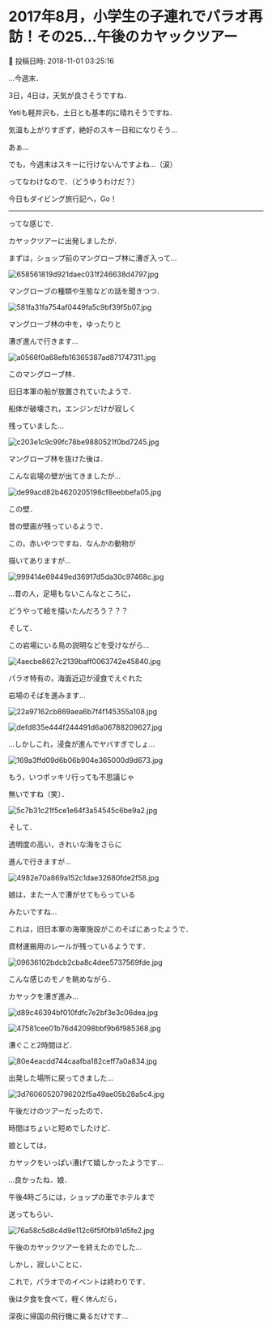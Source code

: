 # 2017年8月，小学生の子連れでパラオ再訪！その25…午後のカヤックツアー

📅 投稿日時: 2018-11-01 03:25:16

…今週末．


3日，4日は，天気が良さそうですね．


Yetiも軽井沢も，土日とも基本的に晴れそうですね．


気温も上がりすぎず，絶好のスキー日和になりそう…





あぁ…


でも，今週末はスキーに行けないんですよね…（涙）


ってなわけなので．（どうゆうわけだ？）


今日もダイビング旅行記へ，Go！


----





ってな感じで．


カヤックツアーに出発しましたが．





まずは，ショップ前のマングローブ林に漕ぎ入って…




![658561819d921daec031f246638d4797.jpg](images/658561819d921daec031f246638d4797.jpg)




マングローブの種類や生態などの話を聞きつつ．




![581fa31fa754af0449fa5c9bf39f5b07.jpg](images/581fa31fa754af0449fa5c9bf39f5b07.jpg)




マングローブ林の中を，ゆったりと


漕ぎ進んで行きます…




![a0566f0a68efb16365387ad871747311.jpg](images/a0566f0a68efb16365387ad871747311.jpg)




このマングローブ林．


旧日本軍の船が放置されていたようで．


船体が破壊され，エンジンだけが寂しく


残っていました…




![c203e1c9c99fc78be9880521f0bd7245.jpg](images/c203e1c9c99fc78be9880521f0bd7245.jpg)







マングローブ林を抜けた後は．


こんな岩場の壁が出てきましたが…




![de99acd82b4620205198cf8eebbefa05.jpg](images/de99acd82b4620205198cf8eebbefa05.jpg)




この壁．


昔の壁画が残っているようで．


この，赤いやつですね．なんかの動物が


描いてありますが…




![999414e69449ed36917d5da30c97468c.jpg](images/999414e69449ed36917d5da30c97468c.jpg)




…昔の人，足場もないこんなところに，


どうやって絵を描いたんだろう？？？





そして．


この岩場にいる鳥の説明などを受けながら…




![4aecbe8627c2139baff0063742e45840.jpg](images/4aecbe8627c2139baff0063742e45840.jpg)




パラオ特有の，海面近辺が浸食でえぐれた


岩場のそばを進みます…




![22a97162cb869aea6b7f4f145355a108.jpg](images/22a97162cb869aea6b7f4f145355a108.jpg)









![defd835e444f244491d6a06788209627.jpg](images/defd835e444f244491d6a06788209627.jpg)




…しかしこれ，浸食が進んでヤバすぎでしょ…




![169a3ffd09d6b06b904e365000d9d673.jpg](images/169a3ffd09d6b06b904e365000d9d673.jpg)




もう，いつポッキリ行っても不思議じゃ


無いですね（笑）．




![5c7b31c21f5ce1e64f3a54545c6be9a2.jpg](images/5c7b31c21f5ce1e64f3a54545c6be9a2.jpg)







そして．


透明度の高い，きれいな海をさらに


進んで行きますが…




![4982e70a869a152c1dae32680fde2f58.jpg](images/4982e70a869a152c1dae32680fde2f58.jpg)




娘は，また一人で漕がせてもらっている


みたいですね…





これは，旧日本軍の海軍施設がこのそばにあったようで．


資材運搬用のレールが残っているようです．




![09636102bdcb2cba8c4dee5737569fde.jpg](images/09636102bdcb2cba8c4dee5737569fde.jpg)




こんな感じのモノを眺めながら．


カヤックを漕ぎ進み…




![d89c46394bf010fdfc7e2bf3e3c06dea.jpg](images/d89c46394bf010fdfc7e2bf3e3c06dea.jpg)









![47581cee01b76d42098bbf9b6f985368.jpg](images/47581cee01b76d42098bbf9b6f985368.jpg)




漕ぐこと2時間ほど．




![80e4eacdd744caafba182ceff7a0a834.jpg](images/80e4eacdd744caafba182ceff7a0a834.jpg)




出発した場所に戻ってきました…




![3d76060520796202f5a49ae05b28a5c4.jpg](images/3d76060520796202f5a49ae05b28a5c4.jpg)




午後だけのツアーだったので．


時間はちょいと短めでしたけど．


娘としては，


カヤックをいっぱい漕げて嬉しかったようです…


…良かったね．娘．





午後4時ごろには，ショップの車でホテルまで


送ってもらい．




![76a58c5d8c4d9e112c6f5f0fb91d5fe2.jpg](images/76a58c5d8c4d9e112c6f5f0fb91d5fe2.jpg)




午後のカヤックツアーを終えたのでした…





しかし，寂しいことに．


これで，パラオでのイベントは終わりです．


後は夕食を食べて，軽く休んだら，


深夜に帰国の飛行機に乗るだけです…
